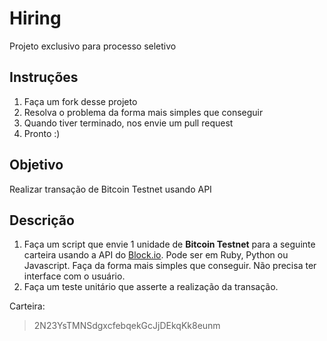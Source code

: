 # Hiring
Projeto exclusivo para processo seletivo

## Instruções
1. Faça um fork desse projeto
2. Resolva o problema da forma mais simples que conseguir
3. Quando tiver terminado, nos envie um pull request
4. Pronto :)


## Objetivo
Realizar transação de Bitcoin Testnet usando API

## Descrição
1. Faça um script que envie 1 unidade de **Bitcoin Testnet** para a seguinte carteira usando a API do [Block.io](https://block.io). Pode ser em Ruby, Python ou Javascript. Faça da forma mais simples que conseguir. Não precisa ter interface com o usuário.
2. Faça um teste unitário que asserte a realização da transação.

Carteira:
> 2N23YsTMNSdgxcfebqekGcJjDEkqKk8eunm
